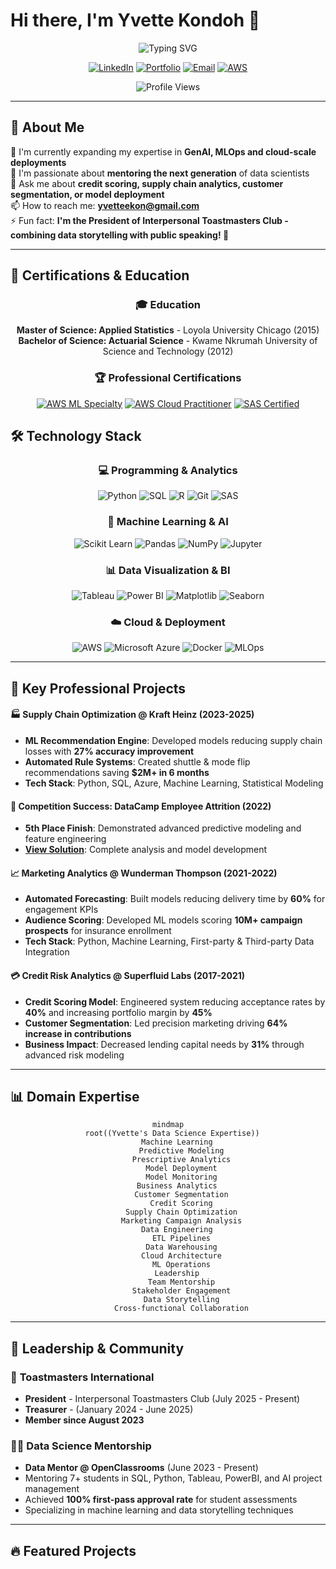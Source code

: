 # Hi there, I'm Yvette Kondoh 👋

<div align="center">
  <img src="https://readme-typing-svg.herokuapp.com?font=Fira+Code&weight=500&size=30&duration=3000&pause=1000&color=2F81F7&center=true&vCenter=true&random=false&width=650&height=100&lines=Most+Manufacturers+struggle+to+reduce+financial+losses+resulting+from+excess+finished+goods+inventory.;8%2B+Years+Experience;Machine+Learning+%7C+Python+%7C+SQL;AWS+Certified+ML+Specialist;Data+Storytelling+Expert" alt="Typing SVG" />
</div>

<div align="center">
  
  [![LinkedIn](https://img.shields.io/badge/LinkedIn-0077B5?style=for-the-badge&logo=linkedin&logoColor=white)](https://www.linkedin.com/in/yvettekondoh)
  [![Portfolio](https://img.shields.io/badge/Portfolio-FF5722?style=for-the-badge&logo=google-chrome&logoColor=white)](https://www.datascienceportfol.io/yvetteekon)
  [![Email](https://img.shields.io/badge/Email-D14836?style=for-the-badge&logo=gmail&logoColor=white)](mailto:yvetteekon@gmail.com)
  [![AWS](https://img.shields.io/badge/AWS_Certified-232F3E?style=for-the-badge&logo=amazon-aws&logoColor=white)](https://www.credly.com/badges/2714a6c8-512d-49fc-8c67-538e8b5f9728/public_url)

  ![Profile Views](https://komarev.com/ghpvc/?username=yvetteekon&label=Profile%20Views&color=2F81F7&style=for-the-badge)
  
</div>

---

## 🚀 About Me

🌱 I'm currently expanding my expertise in **GenAI, MLOps and cloud-scale deployments**  
🤔 I'm passionate about **mentoring the next generation** of data scientists  
💬 Ask me about **credit scoring, supply chain analytics, customer segmentation, or model deployment**  
📫 How to reach me: **[yvetteekon@gmail.com](mailto:yvetteekon@gmail.com)**  
⚡ Fun fact: **I'm the President of Interpersonal Toastmasters Club - combining data storytelling with public speaking! 🎤**

---

## 🏅 Certifications & Education

<div align="center">

### 🎓 **Education**
**Master of Science: Applied Statistics** - Loyola University Chicago (2015)  
**Bachelor of Science: Actuarial Science** - Kwame Nkrumah University of Science and Technology (2012)

### 🏆 **Professional Certifications**
[![AWS ML Specialty](https://img.shields.io/badge/AWS_ML_Specialty-232F3E?style=for-the-badge&logo=amazon-aws&logoColor=white)](https://www.credly.com/badges/2714a6c8-512d-49fc-8c67-538e8b5f9728/public_url)
[![AWS Cloud Practitioner](https://img.shields.io/badge/AWS_Cloud_Practitioner-232F3E?style=for-the-badge&logo=amazon-aws&logoColor=white)](https://www.credly.com/badges/4159496e-4a6f-4c92-bc72-e385c0b97492/public_url)
[![SAS Certified](https://img.shields.io/badge/SAS_Certified_Programmer-1E77B7?style=for-the-badge&logo=sas&logoColor=white)](https://www.credly.com/badges/f27af4cb-eb6e-4f7f-b1e0-044fd6fc16cc/public_url)

</div>


## 🛠️ Technology Stack

<div align="center">

### 💻 Programming & Analytics
![Python](https://img.shields.io/badge/Python-3776AB?style=for-the-badge&logo=python&logoColor=white)
![SQL](https://img.shields.io/badge/SQL-4479A1?style=for-the-badge&logo=mysql&logoColor=white)
![R](https://img.shields.io/badge/R-276DC3?style=for-the-badge&logo=r&logoColor=white)
![Git](https://img.shields.io/badge/Git-F05032?style=for-the-badge&logo=git&logoColor=white)
![SAS](https://img.shields.io/badge/SAS-1E77B7?style=for-the-badge&logo=sas&logoColor=white)

### 🤖 Machine Learning & AI
![Scikit Learn](https://img.shields.io/badge/Scikit_Learn-F7931E?style=for-the-badge&logo=scikit-learn&logoColor=white)
![Pandas](https://img.shields.io/badge/Pandas-150458?style=for-the-badge&logo=pandas&logoColor=white)
![NumPy](https://img.shields.io/badge/NumPy-013243?style=for-the-badge&logo=numpy&logoColor=white)
![Jupyter](https://img.shields.io/badge/Jupyter-F37626?style=for-the-badge&logo=jupyter&logoColor=white)

### 📊 Data Visualization & BI
![Tableau](https://img.shields.io/badge/Tableau-E97627?style=for-the-badge&logo=tableau&logoColor=white)
![Power BI](https://img.shields.io/badge/Power_BI-F2C811?style=for-the-badge&logo=powerbi&logoColor=black)
![Matplotlib](https://img.shields.io/badge/Matplotlib-3776AB?style=for-the-badge&logo=python&logoColor=white)
![Seaborn](https://img.shields.io/badge/Seaborn-3776AB?style=for-the-badge&logo=python&logoColor=white)

### ☁️ Cloud & Deployment
![AWS](https://img.shields.io/badge/AWS-232F3E?style=for-the-badge&logo=amazon-aws&logoColor=white)
![Microsoft Azure](https://img.shields.io/badge/Microsoft_Azure-0078D4?style=for-the-badge&logo=microsoft-azure&logoColor=white)
![Docker](https://img.shields.io/badge/Docker-2496ED?style=for-the-badge&logo=docker&logoColor=white)
![MLOps](https://img.shields.io/badge/MLOps-FF6B6B?style=for-the-badge&logo=mlflow&logoColor=white)

</div>

---

</div>


## 🚀 Key Professional Projects

#### 🏭 **Supply Chain Optimization @ Kraft Heinz** (2023-2025)
- **ML Recommendation Engine**: Developed models reducing supply chain losses with **27% accuracy improvement**
- **Automated Rule Systems**: Created shuttle & mode flip recommendations saving **$2M+ in 6 months**
- **Tech Stack**: Python, SQL, Azure, Machine Learning, Statistical Modeling

#### 🎯 **Competition Success: DataCamp Employee Attrition** (2022)
- **5th Place Finish**: Demonstrated advanced predictive modeling and feature engineering
- **[View Solution](https://app.datacamp.com/workspace/w/ab949f18-f50d-43b4-bb97-750ec06510bd)**: Complete analysis and model development

#### 📈 **Marketing Analytics @ Wunderman Thompson** (2021-2022)
- **Automated Forecasting**: Built models reducing delivery time by **60%** for engagement KPIs
- **Audience Scoring**: Developed ML models scoring **10M+ campaign prospects** for insurance enrollment
- **Tech Stack**: Python, Machine Learning, First-party & Third-party Data Integration


#### 💳 **Credit Risk Analytics @ Superfluid Labs** (2017-2021)
- **Credit Scoring Model**: Engineered system reducing acceptance rates by **40%** and increasing portfolio margin by **45%**
- **Customer Segmentation**: Led precision marketing driving **64% increase in contributions**
- **Business Impact**: Decreased lending capital needs by **31%** through advanced risk modeling

---

## 📊 Domain Expertise

<div align="center">

```mermaid
mindmap
  root((Yvette's Data Science Expertise))
    Machine Learning
      Predictive Modeling
      Prescriptive Analytics
      Model Deployment
      Model Monitoring
    Business Analytics
      Customer Segmentation
      Credit Scoring
      Supply Chain Optimization
      Marketing Campaign Analysis
    Data Engineering
      ETL Pipelines
      Data Warehousing
      Cloud Architecture
      ML Operations
    Leadership
      Team Mentorship
      Stakeholder Engagement
      Data Storytelling
      Cross-functional Collaboration
```

</div>




---

## 🤝 Leadership & Community

### 🎤 **Toastmasters International**
- **President** - Interpersonal Toastmasters Club (July 2025 - Present)
- **Treasurer** - (January 2024 - June 2025)
- **Member since August 2023**

### 👩‍🏫 **Data Science Mentorship**
- **Data Mentor @ OpenClassrooms** (June 2023 - Present)
- Mentoring 7+ students in SQL, Python, Tableau, PowerBI, and AI project management
- Achieved **100% first-pass approval rate** for student assessments
- Specializing in machine learning and data storytelling techniques

---


## 🔥 Featured Projects 

<br/>
